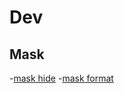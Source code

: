 # Dev

## Mask

-[mask hide](https://www.30secondsofcode.org/js/s/mask)
-[mask format](https://www.npmjs.com/package/string-mask)
